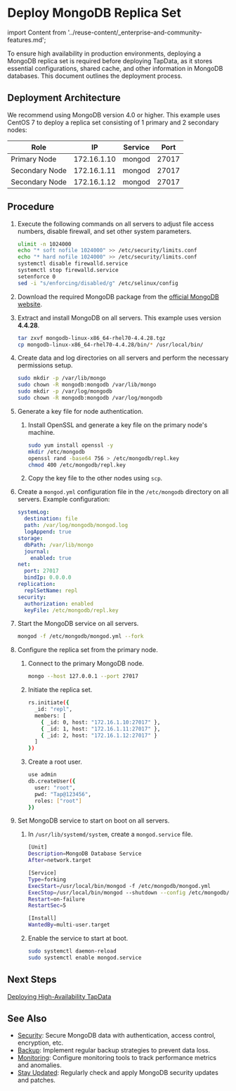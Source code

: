 # Deploy MongoDB Replica Set

import Content from '../reuse-content/_enterprise-and-community-features.md';

<Content />

To ensure high availability in production environments, deploying a MongoDB replica set is required before deploying TapData, as it stores essential configurations, shared cache, and other information in MongoDB databases. This document outlines the deployment process.

## Deployment Architecture

We recommend using MongoDB version 4.0 or higher. This example uses CentOS 7 to deploy a replica set consisting of 1 primary and 2 secondary nodes:

| Role              | IP          | Service     | Port          |
|-------------------|-------------|-------------|---------------|
| Primary Node      | 172.16.1.10 | mongod      | 27017         |
| Secondary Node    | 172.16.1.11 | mongod      | 27017         |
| Secondary Node    | 172.16.1.12 | mongod      | 27017         |

## Procedure

1. Execute the following commands on all servers to adjust file access numbers, disable firewall, and set other system parameters.

   ```bash
   ulimit -n 1024000
   echo "* soft nofile 1024000" >> /etc/security/limits.conf
   echo "* hard nofile 1024000" >> /etc/security/limits.conf
   systemctl disable firewalld.service
   systemctl stop firewalld.service
   setenforce 0
   sed -i "s/enforcing/disabled/g" /etc/selinux/config
   ```

2. Download the required MongoDB package from the [official MongoDB website](https://www.mongodb.com/try/download/community).

3. Extract and install MongoDB on all servers. This example uses version **4.4.28**.

   ```bash
   tar zxvf mongodb-linux-x86_64-rhel70-4.4.28.tgz
   cp mongodb-linux-x86_64-rhel70-4.4.28/bin/* /usr/local/bin/
   ```

4. Create data and log directories on all servers and perform the necessary permissions setup.

   ```bash
   sudo mkdir -p /var/lib/mongo
   sudo chown -R mongodb:mongodb /var/lib/mongo
   sudo mkdir -p /var/log/mongodb
   sudo chown -R mongodb:mongodb /var/log/mongodb
   ```

5. Generate a key file for node authentication.

   1. Install OpenSSL and generate a key file on the primary node's machine.

      ```bash
      sudo yum install openssl -y
      mkdir /etc/mongodb
      openssl rand -base64 756 > /etc/mongodb/repl.key
      chmod 400 /etc/mongodb/repl.key
      ```

   2. Copy the key file to the other nodes using `scp`.

6. Create a `mongod.yml` configuration file in the `/etc/mongodb` directory on all servers. Example configuration:

   ```yaml
   systemLog:
     destination: file
     path: /var/log/mongodb/mongod.log
     logAppend: true
   storage:
     dbPath: /var/lib/mongo
     journal:
       enabled: true
   net:
     port: 27017
     bindIp: 0.0.0.0
   replication:
     replSetName: repl
   security:
     authorization: enabled
     keyFile: /etc/mongodb/repl.key
   ```

7. Start the MongoDB service on all servers.

   ```bash
   mongod -f /etc/mongodb/mongod.yml --fork
   ```

8. Configure the replica set from the primary node.

   1. Connect to the primary MongoDB node.

      ```bash
      mongo --host 127.0.0.1 --port 27017
      ```

   2. Initiate the replica set.

      ```bash
      rs.initiate({
        _id: "repl",
        members: [
          { _id: 0, host: "172.16.1.10:27017" },
          { _id: 1, host: "172.16.1.11:27017" },
          { _id: 2, host: "172.16.1.12:27017" }
        ]
      })
      ```

   3. Create a root user.

      ```bash
      use admin
      db.createUser({
        user: "root",
        pwd: "Tap@123456",
        roles: ["root"]
      })
      ```

9. Set MongoDB service to start on boot on all servers.

   1. In `/usr/lib/systemd/system`, create a `mongod.service` file.

      ```bash
      [Unit]
      Description=MongoDB Database Service
      After=network.target
      
      [Service]
      Type=forking
      ExecStart=/usr/local/bin/mongod -f /etc/mongodb/mongod.yml
      ExecStop=/usr/local/bin/mongod --shutdown --config /etc/mongodb/mongod.yml
      Restart=on-failure
      RestartSec=5
      
      [Install]
      WantedBy=multi-user.target
      ```

   2. Enable the service to start at boot.

      ```bash
      sudo systemctl daemon-reload
      sudo systemctl enable mongod.service
      ```

## Next Steps

[Deploying High-Availability TapData](install-tapdata-ha.md)

## See Also

* [Security](https://www.mongodb.com/docs/v4.4/security/#security): Secure MongoDB data with authentication, access control, encryption, etc.
* [Backup](https://www.mongodb.com/docs/v4.4/core/backups/): Implement regular backup strategies to prevent data loss.
* [Monitoring](https://www.mongodb.com/docs/v4.4/administration/monitoring/): Configure monitoring tools to track performance metrics and anomalies.
* [Stay Updated](https://www.mongodb.com/docs/v4.4/release-notes/4.4/): Regularly check and apply MongoDB security updates and patches.
